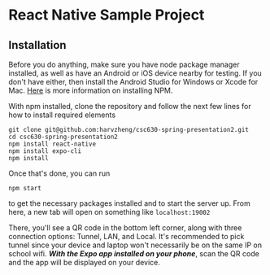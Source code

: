 # React Native Sample Project

## Installation

Before you do anything, make sure you have node package manager installed, as well as have an Android or iOS device nearby for testing. If you don't have either, then install the Android Studio for Windows or Xcode for Mac. [Here](https://www.npmjs.com/get-npm) is more information on installing NPM.

With npm installed, clone the repository and follow the next few lines for how to install required elements
```
git clone git@github.com:harvzheng/csc630-spring-presentation2.git
cd csc630-spring-presentation2
npm install react-native
npm install expo-cli
npm install
```
Once that's done, you can run
```
npm start
```
to get the necessary packages installed and to start the server up. From here, a new tab will open on something like `localhost:19002`

There, you'll see a QR code in the bottom left corner, along with three connection options: Tunnel, LAN, and Local. It's recommended to pick tunnel since your device and laptop won't necessarily be on the same IP on school wifi. ***With the Expo app installed on your phone***, scan the QR code and the app will be displayed on your device.